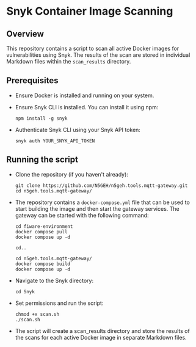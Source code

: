 # Snyk Container Image Scanning

## Overview

This repository contains a script to scan all active Docker images for vulnerabilities using Snyk. The results of the scan are stored in individual Markdown files within the `scan_results` directory.

## Prerequisites

- Ensure Docker is installed and running on your system.

- Ensure Snyk CLI is installed. You can install it using npm:
  ```commandline
  npm install -g snyk 
  ```

- Authenticate Snyk CLI using your Snyk API token:
  ```commandline
  snyk auth YOUR_SNYK_API_TOKEN
  ```

## Running the script

- Clone the repository (if you haven't already):
    ```commandline
    git clone https://github.com/N5GEH/n5geh.tools.mqtt-gateway.git
    cd n5geh.tools.mqtt-gateway/
    ```
- The repository contains a `docker-compose.yml` file that can be used to start building the image and then start the gateway services.
    The gateway can be started with the following command:

    ```commandline
    cd fiware-environment
    docker compose pull
    docker compose up -d

    cd..

    cd n5geh.tools.mqtt-gateway/
    docker compose build
    docker compose up -d
    ```

- Navigate to the Snyk directory:
    ```commandline
    cd Snyk
    ```
- Set permissions and run the script:
    ```commandline
    chmod +x scan.sh
    ./scan.sh
    ```
- The script will create a scan_results directory and store the results of the scans for each active Docker image in separate Markdown files.